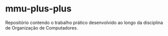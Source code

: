 # mmu-plus-plus
Repositório contendo o trabalho prático desenvolvido ao longo da disciplina de Organização de Computadores.
